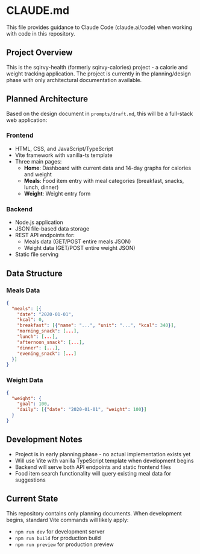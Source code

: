 # CLAUDE.md

This file provides guidance to Claude Code (claude.ai/code) when working with code in this repository.

## Project Overview

This is the sqirvy-health (formerly sqirvy-calories) project - a calorie and weight tracking application. The project is currently in the planning/design phase with only architectural documentation available.

## Planned Architecture

Based on the design document in `prompts/draft.md`, this will be a full-stack web application:

### Frontend
- HTML, CSS, and JavaScript/TypeScript
- Vite framework with vanilla-ts template
- Three main pages:
  - **Home**: Dashboard with current data and 14-day graphs for calories and weight
  - **Meals**: Food item entry with meal categories (breakfast, snacks, lunch, dinner)
  - **Weight**: Weight entry form

### Backend
- Node.js application
- JSON file-based data storage
- REST API endpoints for:
  - Meals data (GET/POST entire meals JSON)
  - Weight data (GET/POST entire weight JSON)
- Static file serving

## Data Structure

### Meals Data
```json
{
  "meals": [{
    "date": "2020-01-01",
    "kcal": 0,
    "breakfast": [{"name": "...", "unit": "...", "kcal": 340}],
    "morning_snack": [...],
    "lunch": [...],
    "afternoon_snack": [...],
    "dinner": [...],
    "evening_snack": [...]
  }]
}
```

### Weight Data
```json
{
  "weight": {
    "goal": 100,
    "daily": [{"date": "2020-01-01", "weight": 100}]
  }
}
```

## Development Notes

- Project is in early planning phase - no actual implementation exists yet
- Will use Vite with vanilla TypeScript template when development begins
- Backend will serve both API endpoints and static frontend files
- Food item search functionality will query existing meal data for suggestions

## Current State

This repository contains only planning documents. When development begins, standard Vite commands will likely apply:
- `npm run dev` for development server
- `npm run build` for production build
- `npm run preview` for production preview